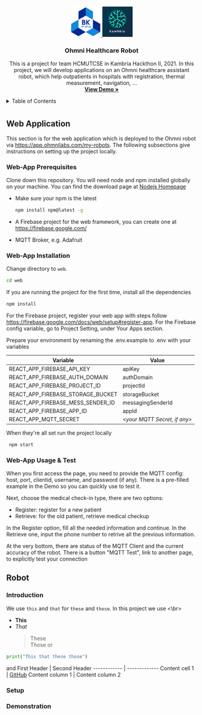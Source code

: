 <!-- PROJECT LOGO -->
<br />
<div align="center">
  <a href="https://github.com/NguyenThienAn0610/Ohmni-Healthcare-Robot">
    <img src="image/hcmut.png" alt="Logo" width="80" height="80">
    <img src="image/logo.png" alt="Logo" width="80" height="80">
  </a>

  <h3 align="center">Ohmni Healthcare Robot</h3>

  <p align="center">
    This is a project for team HCMUTCSE in Kambria Hackthon II, 2021. In this project, we will develop applications on an Ohmni healthcare assistant robot, which help outpatients in hospitals with registration, thermal measurement, navigation, ...
    <br />
    <a href="https://omni-robot.web.app/"><strong>View Demo »</strong></a>
    <br />
  </p>
</div>


<!-- TABLE OF CONTENTS -->
<details>
  <summary>Table of Contents</summary>
  <ol>
    <li>
      <a href="#about-the-project">About The Project</a>
      <ul>
        <li><a href="#built-with">Built With</a></li>
      </ul>
    </li>
    <li>
      <a href="#web">Web Application</a>
      <ul>
        <li><a href="#web-app-prerequisites">Prerequisites</a></li>
        <li><a href="#web-app-installation">Installation</a></li>
        <li><a href="#web-app-usage-test">Usage & Test</a></li>
      </ul>
    </li>
    <li><a href="#robot">Usage</a>
     <ul>
        <li><a href="#web-prerequisites">Prerequisites</a></li>
        <li><a href="#web-installation">Installation</a></li>
        <li><a href="#web-test">Usage & Test</a></li>
      </ul></li>
  </ol>
</details>

#
## Web Application
This section is for the web application which is deployed to the Ohmni robot via https://app.ohmnilabs.com/my-robots. The following subsections give instructions on setting up the project locally.
### Web-App Prerequisites
Clone down this repository. You will need node and npm installed globally on your machine. You can find the download page at [Nodejs Homepage](https://nodejs.org/en/)

* Make sure your npm is the latest

  ```sh
  npm install npm@latest -g
  ```

* A Firebase project for the web framework, you can create one at https://firebase.google.com/

* MQTT Broker, e.g. Adafruit

### Web-App Installation
Change directory to `web`.
  ```sh
  cd web
  ```

If you are running the project for the first time, install all the dependencies
  ```sh
  npm install
  ```

For the Firebase project, register your web app with steps follow https://firebase.google.com/docs/web/setup#register-app. For the Firebase config variable, go to Project Setting, under Your Apps section.

Prepare your environment by renaming the .env.example to .env with your variables

Variable | Value
------------ | -------------
REACT_APP_FIREBASE_API_KEY | apiKey
REACT_APP_FIREBASE_AUTH_DOMAIN | authDomain
REACT_APP_FIREBASE_PROJECT_ID | projectId
REACT_APP_FIREBASE_STORAGE_BUCKET | storageBucket
REACT_APP_FIREBASE_MESS_SENDER_ID | messagingSenderId
REACT_APP_FIREBASE_APP_ID | appId
REACT_APP_MQTT_SECRET | _\<your MQTT Secret, if any\>_

When they're all set run the project locally
 ```sh
  npm start
  ```

### Web-App Usage & Test
When you first access the page, you need to provide the MQTT config: host, port, clientid, username, and password (if any). There is a pre-filled example in the Demo so you can quickly use to test it.

Next, choose the medical check-in type, there are two options: 
- Register: register for a new patient
- Retrieve: for the old patient, retrieve medical checkup

In the Register option, fill all the needed information and continue. In the Retrieve one, input the phone number to retrive all the previous information.

At the very bottom, there are status of the MQTT Client and the current accuracy of the robot. There is a button "MQTT Test", link to another page, to explicitly test your connection
## Robot

### Introduction

We use `this` and `that` for `these` and `those`.
In this project we use <\br>

- **This** <br/>
- _That_
  > These <br/>
  > Those
  > or

```python
print("This that these those")
```

and
First Header | Second Header
------------ | -------------
Content cell 1 | [GitHub](http://github.com)
Content column 1 | Content column 2

### Setup

### Demonstration
